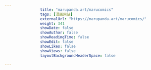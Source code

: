 ---
                title: "marupanda.art/marucomics"
                tags: [漫画网站]
                externalUrl: "https://marupanda.art/marucomics/"
                weight: 341
                showDate: false
                showAuthor: false
                showReadingTime: false
                showEdit: false
                showLikes: false
                showViews: false
                layoutBackgroundHeaderSpace: false
                ---

